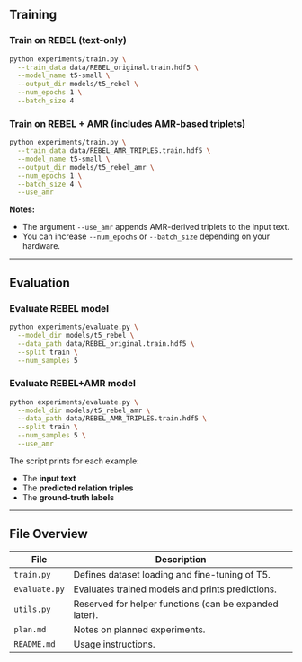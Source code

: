 ## Training

### Train on **REBEL (text-only)**

```bash
python experiments/train.py \
  --train_data data/REBEL_original.train.hdf5 \
  --model_name t5-small \
  --output_dir models/t5_rebel \
  --num_epochs 1 \
  --batch_size 4
```

### Train on **REBEL + AMR (includes AMR-based triplets)**

```bash
python experiments/train.py \
  --train_data data/REBEL_AMR_TRIPLES.train.hdf5 \
  --model_name t5-small \
  --output_dir models/t5_rebel_amr \
  --num_epochs 1 \
  --batch_size 4 \
  --use_amr
```

**Notes:**

* The argument `--use_amr` appends AMR-derived triplets to the input text.
* You can increase `--num_epochs` or `--batch_size` depending on your hardware.

---

## Evaluation

### Evaluate **REBEL model**

```bash
python experiments/evaluate.py \
  --model_dir models/t5_rebel \
  --data_path data/REBEL_original.train.hdf5 \
  --split train \
  --num_samples 5
```

### Evaluate **REBEL+AMR model**

```bash
python experiments/evaluate.py \
  --model_dir models/t5_rebel_amr \
  --data_path data/REBEL_AMR_TRIPLES.train.hdf5 \
  --split train \
  --num_samples 5 \
  --use_amr
```

The script prints for each example:

* The **input text**
* The **predicted relation triples**
* The **ground-truth labels**

---

## File Overview

| File          | Description                                            |
| ------------- | ------------------------------------------------------ |
| `train.py`    | Defines dataset loading and fine-tuning of T5.         |
| `evaluate.py` | Evaluates trained models and prints predictions.       |
| `utils.py`    | Reserved for helper functions (can be expanded later). |
| `plan.md`     | Notes on planned experiments.                          |
| `README.md`   | Usage instructions.                                    |
